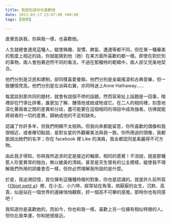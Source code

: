```yaml
---
title: 我就知道你也喜歡她
date: 2011-03-17 23:07:00 +08:00
tags: [隨想]

---
```


直覺告訴我，你與我一樣，也喜歡她。  
  
人生就總會遇見這種人，縱使興趣、習慣、脾氣、遭遇等都不同，但在某一種審美的態度上相近的話，你就能猜到他（她）在某方面所喜歡的都一樣。即使在對於別的事物，兩人會抱著迥然不同的看法，不過在那獨特的範疇中，兩人卻又完美地契合。  
  
他們分別是泛民和建制，卻同樣喜愛曼聯。他們分別是金屬搖滾和古典音樂，但一致鍾情梵高。他們分別是左派與右翼，亦同時迷上Anne Hathaway……  
  
每當談到那共同的題材，就會有說個不停的話題，然而容易扯上話題是一回事，暗裡卻在鬥爭比拼著，誰更加了解、鍾情他或她或牠或它。在二人的相同裡，刻意地深化著兩者之間的差異和分歧，盡可能要在這個相同的項目中成為強者。彷彿就能將弱者的一切的差異，歸納成他的不足和缺失。  
  
認識了你許多年，但我們明顯不太相熟。但我向來都能留意，你所喜歡的偶像和我很相近，或者確切點說，是對女星的外觀審美法與我一致。你所用過的頭像，我都能說出她們的名字；你在 facebook 裡 Like 的演員，我全都認同是美麗得不可方物。  
  
由此我才得知，你與我所追求的定是接近的輪廓，相同的感覺！不消說，就是那種惹人珍愛異常的皚白，無以媲美的清純，甚至是天生懷有的公主模樣，縱使我不理解我們所用的詞彙會否一樣，但你必然理解我所說的是什麼。  
  
於是，我追溯回憶，首位擁有這種種特徵的對象，你也是認識的。就是許久前所寫《[Objet petit a](http://godofwaiyat.blogspot.com/2010/09/objet-petit.html)》裡，在小五、小六時，經常站在角落，病厭厭的女生，沉默、高貴，似是站在一個世界的邊緣悄悄觀察，好一個高不可攀的感覺。那時你也有同感吧！  
  
我知道你是喜歡她的，而如今，你也和我一樣，喜歡上另一位擁有相似特徵的人。但你比我幸運，你和她很接近。
